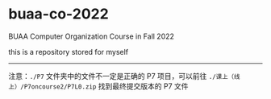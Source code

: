 # buaa-co-2022

BUAA Computer Organization Course in Fall 2022

this is a repository stored for myself

----

注意：`./P7` 文件夹中的文件不一定是正确的 P7 项目，可以前往 `./课上（线上）/P7oncourse2/P7L0.zip` 找到最终提交版本的 P7 文件
